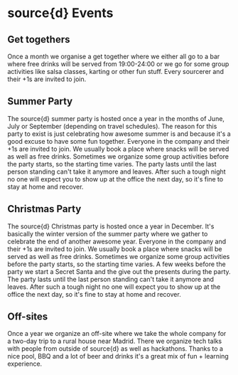 # source{d} Events

## Get togethers
Once a month we organise a get together
where we either all go to a bar
where free drinks will be served from 19:00-24:00
or we go for some group activities
like salsa classes, karting or other fun stuff.
Every sourcerer and their +1s are invited to join.

## Summer Party
The source{d} summer party is hosted once a year in the months of June, July or September (depending on travel schedules).
The reason for this party to exist is just celebrating how awesome summer is
and because it's a good excuse to have some fun together.
Everyone in the company and their +1s are invited to join.
We usually book a place where snacks will be served as well as free drinks.
Sometimes we organize some group activities before the party starts, so the starting time varies.
The party lasts until the last person standing can't take it anymore and leaves.
After such a tough night no one will expect you to show up at the office the next day, so it's fine to stay at home and recover.

## Christmas Party
The source{d} Christmas party is hosted once a year in December.
It's basically the winter version of the summer party where we gather to celebrate the end of another awesome year.
Everyone in the company and their +1s are invited to join.
We usually book a place where snacks will be served as well as free drinks.
Sometimes we organize some group activities before the party starts, so the starting time varies.
A few weeks before the party we start a Secret Santa and the give out the presents during the party.
The party lasts until the last person standing can't take it anymore and leaves.
After such a tough night no one will expect you to show up at the office the next day, so it's fine to stay at home and recover.

## Off-sites
Once a year we organize an off-site where we take the whole company for a two-day trip to a rural house near Madrid.
There we organize tech talks with people from outside of source{d} as well as hackathons.
Thanks to a nice pool, BBQ and a lot of beer and drinks it's a great mix of fun + learning experience.
